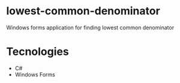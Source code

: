 # lowest-common-denominator
Windows forms application for finding lowest common denominator

# Tecnologies

<ul>
    <li>C#</li>
    <li>Windows Forms</li>
</ul>
